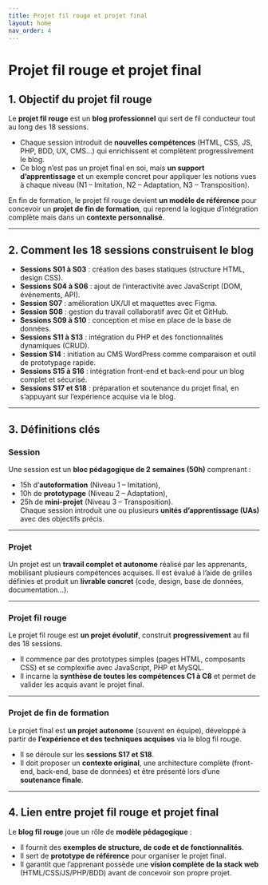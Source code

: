 ```yaml
---
title: Projet fil rouge et projet final
layout: home
nav_order: 4
---
```


# **Projet fil rouge et projet final**

## 1. Objectif du projet fil rouge
Le **projet fil rouge** est un **blog professionnel** qui sert de fil conducteur tout au long des 18 sessions.  
- Chaque session introduit de **nouvelles compétences** (HTML, CSS, JS, PHP, BDD, UX, CMS…) qui enrichissent et complètent progressivement le blog.  
- Ce blog n’est pas un projet final en soi, mais **un support d’apprentissage** et un exemple concret pour appliquer les notions vues à chaque niveau (N1 – Imitation, N2 – Adaptation, N3 – Transposition).  

En fin de formation, le projet fil rouge devient **un modèle de référence** pour concevoir un **projet de fin de formation**, qui reprend la logique d’intégration complète mais dans un **contexte personnalisé**.

---

## 2. Comment les 18 sessions construisent le blog
- **Sessions S01 à S03** : création des bases statiques (structure HTML, design CSS).  
- **Sessions S04 à S06** : ajout de l’interactivité avec JavaScript (DOM, événements, API).  
- **Session S07** : amélioration UX/UI et maquettes avec Figma.  
- **Session S08** : gestion du travail collaboratif avec Git et GitHub.  
- **Sessions S09 à S10** : conception et mise en place de la base de données.  
- **Sessions S11 à S13** : intégration du PHP et des fonctionnalités dynamiques (CRUD).  
- **Session S14** : initiation au CMS WordPress comme comparaison et outil de prototypage rapide.  
- **Sessions S15 à S16** : intégration front-end et back-end pour un blog complet et sécurisé.  
- **Sessions S17 et S18** : préparation et soutenance du projet final, en s’appuyant sur l’expérience acquise via le blog.

---

## 3. Définitions clés

### **Session**
Une session est un **bloc pédagogique de 2 semaines (50h)** comprenant :
- 15h d’**autoformation** (Niveau 1 – Imitation),
- 10h de **prototypage** (Niveau 2 – Adaptation),
- 25h de **mini-projet** (Niveau 3 – Transposition).  
Chaque session introduit une ou plusieurs **unités d’apprentissage (UAs)** avec des objectifs précis.

---

### **Projet**
Un projet est un **travail complet et autonome** réalisé par les apprenants, mobilisant plusieurs compétences acquises. Il est évalué à l’aide de grilles définies et produit un **livrable concret** (code, design, base de données, documentation…).

---

### **Projet fil rouge**
Le projet fil rouge est **un projet évolutif**, construit **progressivement** au fil des 18 sessions.  
- Il commence par des prototypes simples (pages HTML, composants CSS) et se complexifie avec JavaScript, PHP et MySQL.  
- Il incarne la **synthèse de toutes les compétences C1 à C8** et permet de valider les acquis avant le projet final.

---

### **Projet de fin de formation**
Le projet final est **un projet autonome** (souvent en équipe), développé à partir de **l’expérience et des techniques acquises** via le blog fil rouge.  
- Il se déroule sur les **sessions S17 et S18**.  
- Il doit proposer un **contexte original**, une architecture complète (front-end, back-end, base de données) et être présenté lors d’une **soutenance finale**.

---

## 4. Lien entre projet fil rouge et projet final
Le **blog fil rouge** joue un rôle de **modèle pédagogique** :
- Il fournit des **exemples de structure, de code et de fonctionnalités**.  
- Il sert de **prototype de référence** pour organiser le projet final.  
- Il garantit que l’apprenant possède une **vision complète de la stack web** (HTML/CSS/JS/PHP/BDD) avant de concevoir son propre projet.

